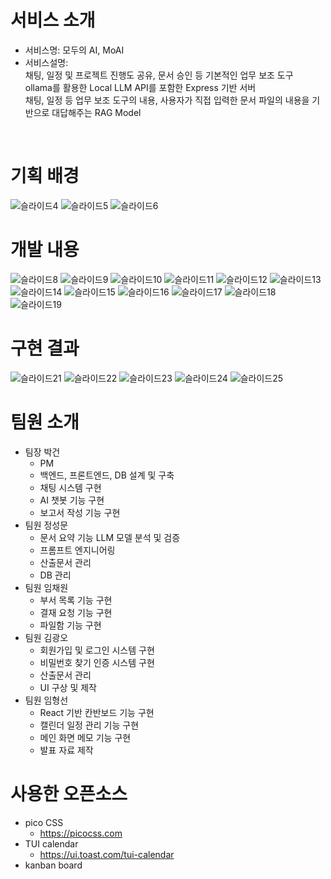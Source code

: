 # 서비스 소개
* 서비스명: 모두의 AI, MoAI
* 서비스설명: <br>
채팅, 일정 및 프로젝트 진행도 공유, 문서 승인 등 기본적인 업무 보조 도구 <br>
ollama를 활용한 Local LLM API를 포함한 Express 기반 서버 <br>
채팅, 일정 등 업무 보조 도구의 내용, 사용자가 직접 입력한 문서 파일의 내용을 기반으로 대답해주는 RAG Model <br>
<br>

# 기획 배경
![슬라이드4](https://github.com/user-attachments/assets/43431e0f-551f-423f-82a7-c5ab8c1d1fd3)
![슬라이드5](https://github.com/user-attachments/assets/d3aeadcb-8f75-472b-bc07-46208f2ccc4d)
![슬라이드6](https://github.com/user-attachments/assets/dc69f107-ce0e-4e10-87b5-93fee0e36fe3)

# 개발 내용
![슬라이드8](https://github.com/user-attachments/assets/3e8c9ea6-7225-4d67-952d-51109d78e37d)
![슬라이드9](https://github.com/user-attachments/assets/614d4e3e-a537-44f7-aae0-cc3ece5bb8e5)
![슬라이드10](https://github.com/user-attachments/assets/1ae0f558-1a34-44ca-b887-efff6d3ce413)
![슬라이드11](https://github.com/user-attachments/assets/e1410130-4c09-4090-a426-0f9cd8ff32dc)
![슬라이드12](https://github.com/user-attachments/assets/36772ef0-cbee-4088-a2f5-7f0d41956561)
![슬라이드13](https://github.com/user-attachments/assets/94e7ea4d-e524-43a0-b31a-f972e3613672)
![슬라이드14](https://github.com/user-attachments/assets/dd5cb31b-a0f6-4566-ade8-6bb7d535fd24)
![슬라이드15](https://github.com/user-attachments/assets/2c712126-8d97-4333-b785-731c4d75050b)
![슬라이드16](https://github.com/user-attachments/assets/a04120d2-49ec-40d5-b9ec-8eb726623ccb)
![슬라이드17](https://github.com/user-attachments/assets/c41be4d8-a0ba-48b5-8341-ec21d065c1a2)
![슬라이드18](https://github.com/user-attachments/assets/a3279db2-61f1-41da-98e9-7bd48f9d7a09)
![슬라이드19](https://github.com/user-attachments/assets/a3de0e89-fd73-4599-93b9-b5bd3c37aea1)

# 구현 결과
![슬라이드21](https://github.com/user-attachments/assets/def47e4d-3270-491c-a473-7fd67f0e921f)
![슬라이드22](https://github.com/user-attachments/assets/fd431af7-973d-4da1-be31-da3044f6f272)
![슬라이드23](https://github.com/user-attachments/assets/aaa36ecb-7fbb-4e59-8b9b-f18de460ee7b)
![슬라이드24](https://github.com/user-attachments/assets/89d61a6a-989a-4c35-817a-60b52b33275b)
![슬라이드25](https://github.com/user-attachments/assets/1f5b6ed8-eee3-4e84-8b0a-505b4eb1240c)

# 팀원 소개
- 팀장 박건
  - PM
  - 백엔드, 프론트엔드, DB 설계 및 구축
  - 채팅 시스템 구현
  - AI 챗봇 기능 구현
  - 보고서 작성 기능 구현
- 팀원 정성문
  - 문서 요약 기능 LLM 모델 분석 및 검증
  - 프롬프트 엔지니어링
  - 산출문서 관리
  - DB 관리
- 팀원 임채원
  - 부서 목록 기능 구현
  - 결재 요청 기능 구현
  - 파일함 기능 구현
- 팀원 김광오
  - 회원가입 및 로그인 시스템 구현
  - 비밀번호 찾기 인증 시스템 구현
  - 산출문서 관리
  - UI 구상 및 제작
- 팀원 임형선
  - React 기반 칸반보드 기능 구현
  - 캘린더 일정 관리 기능 구현
  - 메인 화면 메모 기능 구현
  - 발표 자료 제작

# 사용한 오픈소스

- pico CSS
  - https://picocss.com
- TUI calendar
  - https://ui.toast.com/tui-calendar
- kanban board
